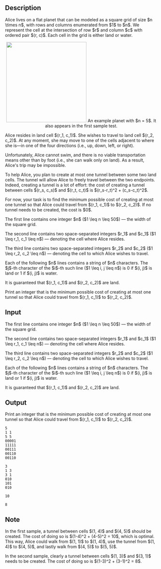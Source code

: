 ## Description

<div><p>Alice lives on a flat planet that can be modeled as a square grid of size $n \times n$, with rows and columns enumerated from $1$ to $n$. We represent the cell at the intersection of row $r$ and column $c$ with ordered pair $(r, c)$. Each cell in the grid is either <span class="tex-font-style-it">land</span> or <span class="tex-font-style-it">water</span>.</p><center> <img class="tex-graphics" src="file://dXCgF4oi.png" style="max-width: 100.0%;max-height: 100.0%;" width="265px"> <span class="tex-font-size-small">An example planet with $n = 5$. It also appears in the first sample test.</span> </center><p>Alice resides in <span class="tex-font-style-it">land</span> cell $(r_1, c_1)$. She wishes to travel to <span class="tex-font-style-it">land</span> cell $(r_2, c_2)$. At any moment, she may move to one of the cells adjacent to where she is—in one of the four directions (i.e., up, down, left, or right).</p><p>Unfortunately, Alice cannot swim, and there is no viable transportation means other than by foot (i.e., she can walk only on <span class="tex-font-style-it">land</span>). As a result, Alice's trip may be impossible.</p><p>To help Alice, you plan to create <span class="tex-font-style-bf">at most one</span> tunnel between some two <span class="tex-font-style-it">land</span> cells. The tunnel will allow Alice to freely travel between the two endpoints. Indeed, creating a tunnel is a lot of effort: the cost of creating a tunnel between cells $(r_s, c_s)$ and $(r_t, c_t)$ is $(r_s-r_t)^2 + (c_s-c_t)^2$.</p><p>For now, your task is to find the minimum possible cost of creating at most one tunnel so that Alice could travel from $(r_1, c_1)$ to $(r_2, c_2)$. If no tunnel needs to be created, the cost is $0$.</p></div><div class="input-specification"><p>The first line contains one integer $n$ ($1 \leq n \leq 50$) — the width of the square grid.</p><p>The second line contains two space-separated integers $r_1$ and $c_1$ ($1 \leq r_1, c_1 \leq n$) — denoting the cell where Alice resides.</p><p>The third line contains two space-separated integers $r_2$ and $c_2$ ($1 \leq r_2, c_2 \leq n$) — denoting the cell to which Alice wishes to travel.</p><p>Each of the following $n$ lines contains a string of $n$ characters. The $j$-th character of the $i$-th such line ($1 \leq i, j \leq n$) is <span class="tex-font-style-tt">0</span> if $(i, j)$ is <span class="tex-font-style-it">land</span> or <span class="tex-font-style-tt">1</span> if $(i, j)$ is <span class="tex-font-style-it">water</span>.</p><p>It is guaranteed that $(r_1, c_1)$ and $(r_2, c_2)$ are <span class="tex-font-style-it">land</span>.</p></div><div class="output-specification"><p>Print an integer that is the minimum possible cost of creating at most one tunnel so that Alice could travel from $(r_1, c_1)$ to $(r_2, c_2)$.</p></div>

## Input

<p>The first line contains one integer $n$ ($1 \leq n \leq 50$) — the width of the square grid.</p><p>The second line contains two space-separated integers $r_1$ and $c_1$ ($1 \leq r_1, c_1 \leq n$) — denoting the cell where Alice resides.</p><p>The third line contains two space-separated integers $r_2$ and $c_2$ ($1 \leq r_2, c_2 \leq n$) — denoting the cell to which Alice wishes to travel.</p><p>Each of the following $n$ lines contains a string of $n$ characters. The $j$-th character of the $i$-th such line ($1 \leq i, j \leq n$) is <span class="tex-font-style-tt">0</span> if $(i, j)$ is <span class="tex-font-style-it">land</span> or <span class="tex-font-style-tt">1</span> if $(i, j)$ is <span class="tex-font-style-it">water</span>.</p><p>It is guaranteed that $(r_1, c_1)$ and $(r_2, c_2)$ are <span class="tex-font-style-it">land</span>.</p>

## Output

<p>Print an integer that is the minimum possible cost of creating at most one tunnel so that Alice could travel from $(r_1, c_1)$ to $(r_2, c_2)$.</p>





```input1
5
1 1
5 5
00001
11111
00111
00110
00110
```




```input2
3
1 3
3 1
010
101
010
```




```output1
10
```




```output2
8
```



## Note

<p>In the first sample, a tunnel between cells $(1, 4)$ and $(4, 5)$ should be created. The cost of doing so is $(1-4)^2 + (4-5)^2 = 10$, which is optimal. This way, Alice could walk from $(1, 1)$ to $(1, 4)$, use the tunnel from $(1, 4)$ to $(4, 5)$, and lastly walk from $(4, 5)$ to $(5, 5)$.</p><p>In the second sample, clearly a tunnel between cells $(1, 3)$ and $(3, 1)$ needs to be created. The cost of doing so is $(1-3)^2 + (3-1)^2 = 8$.</p>
